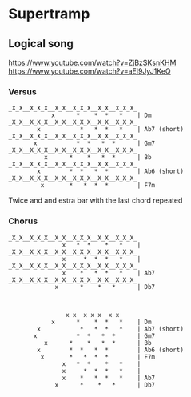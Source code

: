 # Supertramp

## Logical song

https://www.youtube.com/watch?v=ZjBzSKsnKHM
https://www.youtube.com/watch?v=aEl9JyJ1KeQ

### Versus

    _X_X__X_X_X__X_X__X_X_X__X_X__X_X_X_
                x      *    *  *   *    | Dm
    _X_X__X_X_X__X_X__X_X_X__X_X__X_X_X_
            x           *   *  *   *    | Ab7 (short)
    _X_X__X_X_X__X_X__X_X_X__X_X__X_X_X_
           x           *  *   *  *      | Gm7
    _X_X__X_X_X__X_X__X_X_X__X_X__X_X_X_
              x      *    *   *  *      | Bb
    _X_X__X_X_X__X_X__X_X_X__X_X__X_X_X_
            x        *  *   *  *        | Ab6 (short)
    _X_X__X_X_X__X_X__X_X_X__X_X__X_X_X_
             x       *   *  *  *        | F7m

Twice and and estra bar with the last chord repeated

### Chorus


    _X_X__X_X_X__X_X__X_X_X__X_X__X_X_X_
                   x   *  *    *   *    | 
    _X_X__X_X_X__X_X__X_X_X__X_X__X_X_X_
                   x     *  *  *   *    | 
    _X_X__X_X_X__X_X__X_X_X__X_X__X_X_X_
                   x    *   *  *   *    | Ab7
    _X_X__X_X_X__X_X__X_X_X__X_X__X_X_X_
                 x      *    *   *      | Db7



                    x x  x x x  x x 
                x      *    *  *   *    | Dm
            x           *   *  *   *    | Ab7 (short)
           x           *  *   *  *      | Gm7
              x      *    *   *  *      | Bb
            x        *  *   *  *        | Ab6 (short)
             x       *   *  *  *        | F7m
                   x   *  *    *   *    | 
                   x     *  *  *   *    | 
                   x    *   *  *   *    | Ab7
                 x      *    *   *      | Db7



